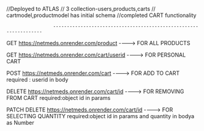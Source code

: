 //Deployed to ATLAS
// 3 collection-users,products,carts
// cartmodel,productmodel has initial schema
//completed CART functionality

                     ------------------------------------------------------------------
GET https://netmeds.onrender.com/product           ----> FOR ALL PRODUCTS

GET https://netmeds.onrender.com/cart/userid       ----> FOR PERSONAL CART

POST https://netmeds.onrender.com/cart             ----> FOR ADD TO CART              required : userid in body

DELETE https://netmeds.onrender.com/cart/id        ----> FOR REMOVING FROM CART       required:object id in params

PATCH DELETE https://netmeds.onrender.com/cart/id  ----> FOR SELECTING QUANTITY        required:object id in params and quantity in bodya as Number
